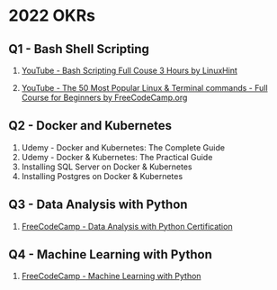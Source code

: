 # 2022 OKRs

## Q1 - Bash Shell Scripting

1. [YouTube - Bash Scripting Full Couse 3 Hours by LinuxHint](https://www.youtube.com/watch?v=e7BufAVwDiM&ab_channel=linuxhint)

2. [YouTube - The 50 Most Popular Linux & Terminal commands - Full Course for Beginners by FreeCodeCamp.org](https://www.youtube.com/watch?v=ZtqBQ68cfJc&ab_channel=freeCodeCamp.org)

## Q2 -  Docker and Kubernetes

1. Udemy - Docker and Kubernetes: The Complete Guide
2. Udemy - Docker & Kubernetes: The Practical Guide
3. Installing SQL Server on Docker & Kubernetes
4. Installing Postgres on Docker & Kubernetes

## Q3 - Data Analysis with Python

1. [FreeCodeCamp - Data Analysis with Python Certification](https://www.freecodecamp.org/learn/data-analysis-with-python/)

## Q4 - Machine Learning with Python

1. [FreeCodeCamp - Machine Learning with Python](https://www.freecodecamp.org/learn/machine-learning-with-python/)

